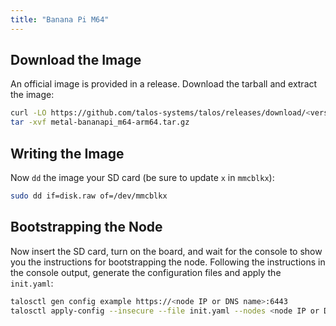 ```yaml
---
title: "Banana Pi M64"
---
```


## Download the Image

An official image is provided in a release.
Download the tarball and extract the image:

```bash
curl -LO https://github.com/talos-systems/talos/releases/download/<version>/metal-bananapi_m64-arm64.tar.gz
tar -xvf metal-bananapi_m64-arm64.tar.gz
```

## Writing the Image

Now `dd` the image your SD card (be sure to update `x` in `mmcblkx`):

```bash
sudo dd if=disk.raw of=/dev/mmcblkx
```

## Bootstrapping the Node

Now insert the SD card, turn on the board, and wait for the console to show you the instructions for bootstrapping the node.
Following the instructions in the console output, generate the configuration files and apply the `init.yaml`:

```bash
talosctl gen config example https://<node IP or DNS name>:6443
talosctl apply-config --insecure --file init.yaml --nodes <node IP or DNS name>
```
